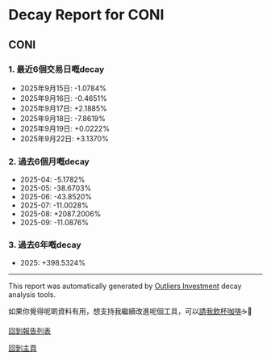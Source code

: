 # Decay Report for CONI

## CONI

### 1. 最近6個交易日嘅decay

- 2025年9月15日: -1.0784%
- 2025年9月16日: -0.4651%
- 2025年9月17日: +2.1885%
- 2025年9月18日: -7.8619%
- 2025年9月19日: +0.0222%
- 2025年9月22日: +3.1370%

### 2. 過去6個月嘅decay

- 2025-04: -5.1782%
- 2025-05: -38.6703%
- 2025-06: -43.8520%
- 2025-07: -11.0028%
- 2025-08: +2087.2006%
- 2025-09: -11.0876%

### 3. 過去6年嘅decay

- 2025: +398.5324%

------------------------------
This report was automatically generated by [Outliers Investment](https://outliersecon.github.io/Outliers-Investment/) decay analysis tools.

如果你覺得呢啲資料有用，想支持我繼續改進呢個工具，可以[請我飲杯咖啡](https://buymeacoffee.com/outliersecon)☕🙏

[回到報告列表](https://outliersecon.github.io/Outliers-Investment/reports/reports_public)

[回到主頁](https://outliersecon.github.io/Outliers-Investment/)